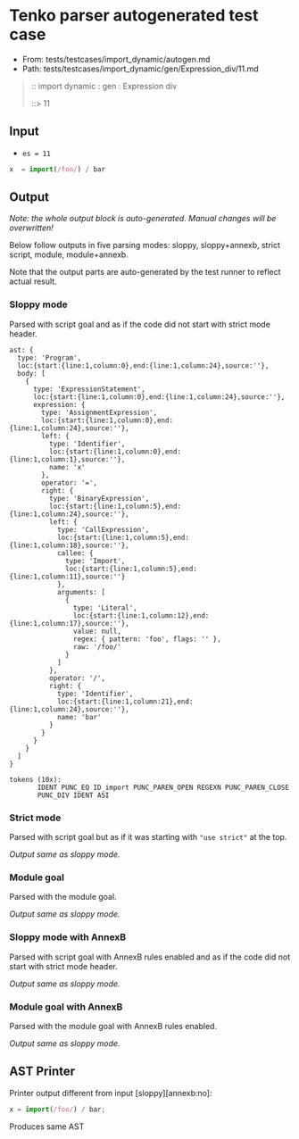 # Tenko parser autogenerated test case

- From: tests/testcases/import_dynamic/autogen.md
- Path: tests/testcases/import_dynamic/gen/Expression_div/11.md

> :: import dynamic : gen : Expression div
>
> ::> 11

## Input

- `es = 11`

`````js
x  = import(/foo/) / bar
`````

## Output

_Note: the whole output block is auto-generated. Manual changes will be overwritten!_

Below follow outputs in five parsing modes: sloppy, sloppy+annexb, strict script, module, module+annexb.

Note that the output parts are auto-generated by the test runner to reflect actual result.

### Sloppy mode

Parsed with script goal and as if the code did not start with strict mode header.

`````
ast: {
  type: 'Program',
  loc:{start:{line:1,column:0},end:{line:1,column:24},source:''},
  body: [
    {
      type: 'ExpressionStatement',
      loc:{start:{line:1,column:0},end:{line:1,column:24},source:''},
      expression: {
        type: 'AssignmentExpression',
        loc:{start:{line:1,column:0},end:{line:1,column:24},source:''},
        left: {
          type: 'Identifier',
          loc:{start:{line:1,column:0},end:{line:1,column:1},source:''},
          name: 'x'
        },
        operator: '=',
        right: {
          type: 'BinaryExpression',
          loc:{start:{line:1,column:5},end:{line:1,column:24},source:''},
          left: {
            type: 'CallExpression',
            loc:{start:{line:1,column:5},end:{line:1,column:18},source:''},
            callee: {
              type: 'Import',
              loc:{start:{line:1,column:5},end:{line:1,column:11},source:''}
            },
            arguments: [
              {
                type: 'Literal',
                loc:{start:{line:1,column:12},end:{line:1,column:17},source:''},
                value: null,
                regex: { pattern: 'foo', flags: '' },
                raw: '/foo/'
              }
            ]
          },
          operator: '/',
          right: {
            type: 'Identifier',
            loc:{start:{line:1,column:21},end:{line:1,column:24},source:''},
            name: 'bar'
          }
        }
      }
    }
  ]
}

tokens (10x):
       IDENT PUNC_EQ ID_import PUNC_PAREN_OPEN REGEXN PUNC_PAREN_CLOSE
       PUNC_DIV IDENT ASI
`````

### Strict mode

Parsed with script goal but as if it was starting with `"use strict"` at the top.

_Output same as sloppy mode._

### Module goal

Parsed with the module goal.

_Output same as sloppy mode._

### Sloppy mode with AnnexB

Parsed with script goal with AnnexB rules enabled and as if the code did not start with strict mode header.

_Output same as sloppy mode._

### Module goal with AnnexB

Parsed with the module goal with AnnexB rules enabled.

_Output same as sloppy mode._

## AST Printer

Printer output different from input [sloppy][annexb:no]:

````js
x = import(/foo/) / bar;
````

Produces same AST
